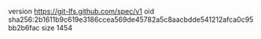 version https://git-lfs.github.com/spec/v1
oid sha256:2b1611b9c619e3186ccea569de45782a5c8aacbdde541212afca0c95bb2b6fac
size 1454
